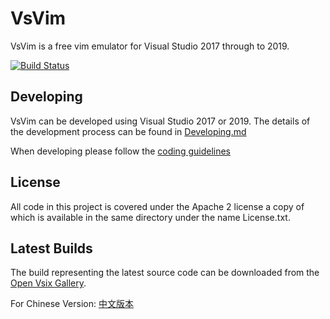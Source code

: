 VsVim
===
VsVim is a free vim emulator for Visual Studio 2017 through to 2019.

[![Build Status](https://dev.azure.com/VsVim/VsVim/_apis/build/status/VsVim-CI?branchName=master)](https://dev.azure.com/VsVim/VsVim/_build/latest?definitionId=1&branchName=master)

## Developing
VsVim can be developed using Visual Studio 2017 or 2019. The details of the 
development process can be found in
[Developing.md](https://github.com/VsVim/VsVim/blob/master/Documentation/Developing.md)

When developing please follow the
[coding guidelines](https://github.com/VsVim/VsVim/blob/master/Documentation/CodingGuidelines.md)

## License

All code in this project is covered under the Apache 2 license a copy of which 
is available in the same directory under the name License.txt.

## Latest Builds

The build representing the latest source code can be downloaded from the
[Open Vsix Gallery](http://vsixgallery.com/extension/VsVim.Microsoft.e214908b-0458-4ae2-a583-4310f29687c3/).  

For Chinese Version: [中文版本](README.ch.md)
